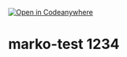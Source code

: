 [![Open in Codeanywhere](https://codeanywhere.com/img/open-in-codeanywhere-btn.svg)](https://app.codeanywhere.com/#https://github.com/marko-baric-ca/marko-test)

# marko-test 1234